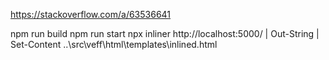 https://stackoverflow.com/a/63536641

npm run build
npm run start
npx inliner http://localhost:5000/ | Out-String | Set-Content ..\src\veff\html\templates\inlined.html


